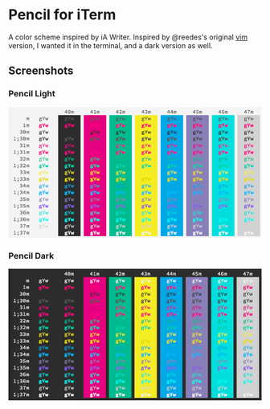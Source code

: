 # Pencil for iTerm

A color scheme inspired by iA Writer.  Inspired by @reedes's original [vim]
version, I wanted it in the terminal, and a dark version as well.

[vim]: https://github.com/reedes/vim-colors-pencil

## Screenshots

### Pencil Light
![pencil light color table](screenshots/pencil-light.png)

### Pencil Dark
![pencil dark color table](screenshots/pencil-dark.png)

